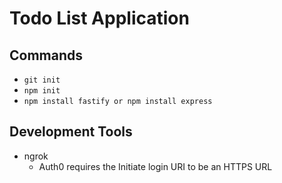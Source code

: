 # Todo List Application

## Commands
* `git init`
* `npm init`
* `npm install fastify or npm install express`

## Development Tools
* ngrok
    - Auth0 requires the Initiate login URI to be an HTTPS URL